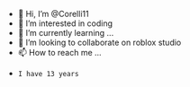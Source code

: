 - 👋 Hi, I’m @Corelli11
- 👀 I’m interested in coding
- 🌱 I’m currently learning ...
- 💞️ I’m looking to collaborate on roblox studio
- 📫 How to reach me ...
-     I have 13 years
<!---
Corelli11/Corelli11 is a ✨ special ✨ repository because its `README.md` (this file) appears on your GitHub profile.
You can click the Preview link to take a look at your changes.
--->
